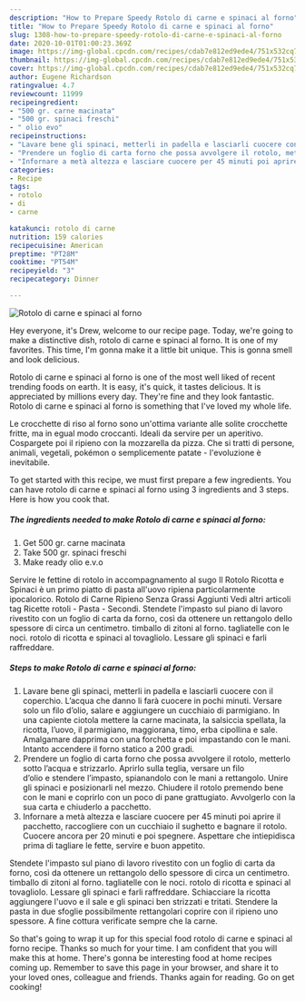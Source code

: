 ```yaml
---
description: "How to Prepare Speedy Rotolo di carne e spinaci al forno"
title: "How to Prepare Speedy Rotolo di carne e spinaci al forno"
slug: 1308-how-to-prepare-speedy-rotolo-di-carne-e-spinaci-al-forno
date: 2020-10-01T01:00:23.369Z
image: https://img-global.cpcdn.com/recipes/cdab7e812ed9ede4/751x532cq70/rotolo-di-carne-e-spinaci-al-forno-recipe-main-photo.jpg
thumbnail: https://img-global.cpcdn.com/recipes/cdab7e812ed9ede4/751x532cq70/rotolo-di-carne-e-spinaci-al-forno-recipe-main-photo.jpg
cover: https://img-global.cpcdn.com/recipes/cdab7e812ed9ede4/751x532cq70/rotolo-di-carne-e-spinaci-al-forno-recipe-main-photo.jpg
author: Eugene Richardson
ratingvalue: 4.7
reviewcount: 11999
recipeingredient:
- "500 gr. carne macinata"
- "500 gr. spinaci freschi"
- " olio evo"
recipeinstructions:
- "Lavare bene gli spinaci, metterli in padella e lasciarli cuocere con il coperchio. L’acqua che danno li farà cuocere in pochi minuti. Versare solo un filo d’olio, salare e aggiungere un cucchiaio di parmigiano. In una capiente ciotola mettere la carne macinata, la salsiccia spellata, la ricotta, l’uovo, il parmigiano, maggiorana, timo, erba cipollina e sale. Amalgamare dapprima con una forchetta e poi impastando con le mani. Intanto accendere il forno statico a 200 gradi."
- "Prendere un foglio di carta forno che possa avvolgere il rotolo, metterlo sotto l’acqua e strizzarlo. Aprirlo sulla teglia, versare un filo d’olio e stendere l’impasto, spianandolo con le mani a rettangolo. Unire gli spinaci e posizionarli nel mezzo. Chiudere il rotolo premendo bene con le mani e coprirlo con un poco di pane grattugiato. Avvolgerlo con la sua carta e chiuderlo a pacchetto."
- "Infornare a metà altezza e lasciare cuocere per 45 minuti poi aprire il pacchetto, raccogliere con un cucchiaio il sughetto e bagnare il rotolo. Cuocere ancora per 20 minuti e poi spegnere. Aspettare che intiepidisca prima di tagliare le fette, servire e buon appetito."
categories:
- Recipe
tags:
- rotolo
- di
- carne

katakunci: rotolo di carne 
nutrition: 159 calories
recipecuisine: American
preptime: "PT28M"
cooktime: "PT54M"
recipeyield: "3"
recipecategory: Dinner

---
```



![Rotolo di carne e spinaci al forno](https://img-global.cpcdn.com/recipes/cdab7e812ed9ede4/751x532cq70/rotolo-di-carne-e-spinaci-al-forno-recipe-main-photo.jpg)

Hey everyone, it's Drew, welcome to our recipe page. Today, we're going to make a distinctive dish, rotolo di carne e spinaci al forno. It is one of my favorites. This time, I'm gonna make it a little bit unique. This is gonna smell and look delicious.

Rotolo di carne e spinaci al forno is one of the most well liked of recent trending foods on earth. It is easy, it's quick, it tastes delicious. It is appreciated by millions every day. They're fine and they look fantastic. Rotolo di carne e spinaci al forno is something that I've loved my whole life.

Le crocchette di riso al forno sono un&#39;ottima variante alle solite crocchette fritte, ma in egual modo croccanti. Ideali da servire per un aperitivo. Cospargete poi il ripieno con la mozzarella da pizza. Che si tratti di persone, animali, vegetali, pokémon o semplicemente patate - l&#39;evoluzione è inevitabile.


To get started with this recipe, we must first prepare a few ingredients. You can have rotolo di carne e spinaci al forno using 3 ingredients and 3 steps. Here is how you cook that.

<!--inarticleads1-->

##### The ingredients needed to make Rotolo di carne e spinaci al forno:

1. Get 500 gr. carne macinata
1. Take 500 gr. spinaci freschi
1. Make ready  olio e.v.o


Servire le fettine di rotolo in accompagnamento al sugo Il Rotolo Ricotta e Spinaci è un primo piatto di pasta all&#39;uovo ripiena particolarmente ipocalorico. Rotolo di Carne Ripieno Senza Grassi Aggiunti Vedi altri articoli tag Ricette rotoli - Pasta - Secondi. Stendete l&#39;impasto sul piano di lavoro rivestito con un foglio di carta da forno, così da ottenere un rettangolo dello spessore di circa un centimetro. timballo di zitoni al forno. tagliatelle con le noci. rotolo di ricotta e spinaci al tovagliolo. Lessare gli spinaci e farli raffreddare. 

<!--inarticleads2-->

##### Steps to make Rotolo di carne e spinaci al forno:

1. Lavare bene gli spinaci, metterli in padella e lasciarli cuocere con il coperchio. L’acqua che danno li farà cuocere in pochi minuti. Versare solo un filo d’olio, salare e aggiungere un cucchiaio di parmigiano. In una capiente ciotola mettere la carne macinata, la salsiccia spellata, la ricotta, l’uovo, il parmigiano, maggiorana, timo, erba cipollina e sale. Amalgamare dapprima con una forchetta e poi impastando con le mani. Intanto accendere il forno statico a 200 gradi.
1. Prendere un foglio di carta forno che possa avvolgere il rotolo, metterlo sotto l’acqua e strizzarlo. Aprirlo sulla teglia, versare un filo d’olio e stendere l’impasto, spianandolo con le mani a rettangolo. Unire gli spinaci e posizionarli nel mezzo. Chiudere il rotolo premendo bene con le mani e coprirlo con un poco di pane grattugiato. Avvolgerlo con la sua carta e chiuderlo a pacchetto.
1. Infornare a metà altezza e lasciare cuocere per 45 minuti poi aprire il pacchetto, raccogliere con un cucchiaio il sughetto e bagnare il rotolo. Cuocere ancora per 20 minuti e poi spegnere. Aspettare che intiepidisca prima di tagliare le fette, servire e buon appetito.


Stendete l&#39;impasto sul piano di lavoro rivestito con un foglio di carta da forno, così da ottenere un rettangolo dello spessore di circa un centimetro. timballo di zitoni al forno. tagliatelle con le noci. rotolo di ricotta e spinaci al tovagliolo. Lessare gli spinaci e farli raffreddare. Schiacciare la ricotta aggiungere l&#39;uovo e il sale e gli spinaci ben strizzati e tritati. Stendere la pasta in due sfoglie possibilmente rettangolari coprire con il ripieno uno spessore. A fine cottura verificate sempre che la carne. 

So that's going to wrap it up for this special food rotolo di carne e spinaci al forno recipe. Thanks so much for your time. I am confident that you will make this at home. There's gonna be interesting food at home recipes coming up. Remember to save this page in your browser, and share it to your loved ones, colleague and friends. Thanks again for reading. Go on get cooking!
